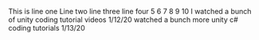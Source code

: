 This is line one
Line two
line three
line four
5
6
7
8
9
10
I watched a bunch of unity coding tutorial videos 1/12/20
watched a bunch more unity c# coding tutorials 1/13/20